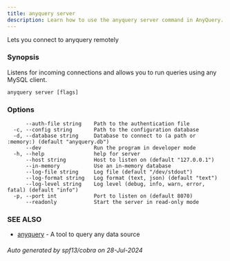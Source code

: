 ```yaml
---
title: anyquery server
description: Learn how to use the anyquery server command in AnyQuery.
---
```


Lets you connect to anyquery remotely

### Synopsis

Listens for incoming connections and allows you to run queries
using any MySQL client.

```
anyquery server [flags]
```

### Options

```
      --auth-file string    Path to the authentication file
  -c, --config string       Path to the configuration database
  -d, --database string     Database to connect to (a path or :memory:) (default "anyquery.db")
      --dev                 Run the program in developer mode
  -h, --help                help for server
      --host string         Host to listen on (default "127.0.0.1")
      --in-memory           Use an in-memory database
      --log-file string     Log file (default "/dev/stdout")
      --log-format string   Log format (text, json) (default "text")
      --log-level string    Log level (debug, info, warn, error, fatal) (default "info")
  -p, --port int            Port to listen on (default 8070)
      --readonly            Start the server in read-only mode
```

### SEE ALSO

* [anyquery](anyquery.md)	 - A tool to query any data source

###### Auto generated by spf13/cobra on 28-Jul-2024
